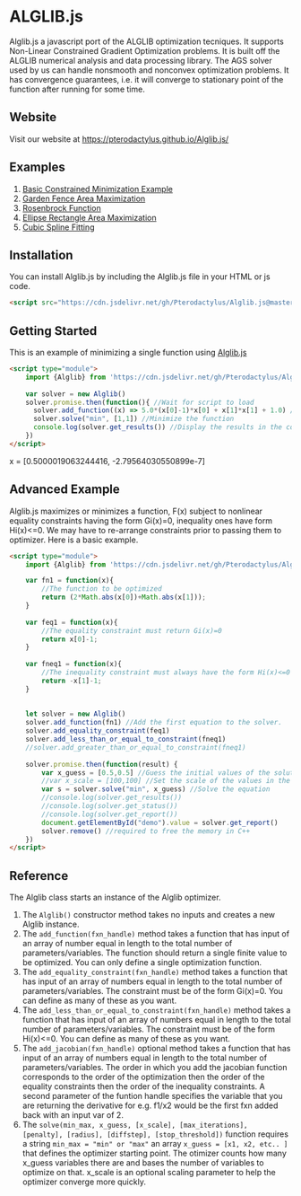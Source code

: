# ALGLIB.js
Alglib.js a javascript port of the ALGLIB optimization tecniques. It supports Non-Linear Constrained Gradient Optimization problems. It is built off the ALGLIB numerical analysis and data processing library. The AGS solver used by us can handle nonsmooth and nonconvex optimization problems. It has convergence guarantees, i.e. it will converge to stationary point of the function after running for some time.

## Website
Visit our website at https://pterodactylus.github.io/Alglib.js/

## Examples
1. [Basic Constrained Minimization Example](https://pterodactylus.github.io/Alglib.js/example.html)
2. [Garden Fence Area Maximization](https://pterodactylus.github.io/Alglib.js/garden_fence.html)
3. [Rosenbrock Function](https://pterodactylus.github.io/Alglib.js/rosenbrock.html)
4. [Ellipse Rectangle Area Maximization](https://pterodactylus.github.io/Alglib.js/ellipse.html)
5. [Cubic Spline Fitting](https://pterodactylus.github.io/Alglib.js/curve_fitting.html)

## Installation
You can install Alglib.js by including the Alglib.js file in your HTML or js code.

```HTML
<script src="https://cdn.jsdelivr.net/gh/Pterodactylus/Alglib.js@master/Alglib-v1.1.0.js"></script>
```

## Getting Started
This is an example of minimizing a single function using [Alglib.js](https://github.com/Pterodactylus/Alglib.js)

```html
<script type="module">
    import {Alglib} from 'https://cdn.jsdelivr.net/gh/Pterodactylus/Alglib.js@master/Alglib-v1.1.0.js'
    
    var solver = new Alglib()
    solver.promise.then(function(){ //Wait for script to load
      solver.add_function((x) => 5.0*(x[0]-1)*x[0] + x[1]*x[1] + 1.0) //x is an array of fxn inputs x[0], x[1]...
      solver.solve("min", [1,1]) //Minimize the function
      console.log(solver.get_results()) //Display the results in the console
    })
</script>
```

x = [0.5000019063244416, -2.79564030550899e-7]

## Advanced Example
Alglib.js maximizes or minimizes a function, F(x) subject to nonlinear equality constraints having the form Gi(x)=0, inequality ones have form Hi(x)<=0.
We may have to re-arrange constraints prior to passing them to optimizer.
Here is a basic example.

```html
<script type="module">
	import {Alglib} from 'https://cdn.jsdelivr.net/gh/Pterodactylus/Alglib.js@master/Alglib-v1.1.0.js'

	var fn1 = function(x){
		//The function to be optimized
		return (2*Math.abs(x[0])+Math.abs(x[1]));
	}
	
	var feq1 = function(x){
		//The equality constraint must return Gi(x)=0
		return x[0]-1;
	}
	
	var fneq1 = function(x){
		//The inequality constraint must always have the form Hi(x)<=0
		return -x[1]-1;
	}
	
	
	let solver = new Alglib()
	solver.add_function(fn1) //Add the first equation to the solver.
	solver.add_equality_constraint(feq1)
	solver.add_less_than_or_equal_to_constraint(fneq1)
	//solver.add_greater_than_or_equal_to_constraint(fneq1)
	
	solver.promise.then(function(result) { 
		var x_guess = [0.5,0.5] //Guess the initial values of the solution.
		//var x_scale = [100,100] //Set the scale of the values in the function only positive values here.
		var s = solver.solve("min", x_guess) //Solve the equation
		//console.log(solver.get_results())
		//console.log(solver.get_status())
		//console.log(solver.get_report())
		document.getElementById("demo").value = solver.get_report()
		solver.remove() //required to free the memory in C++
	})
</script>
```

## Reference
The Alglib class starts an instance of the Alglib optimizer.

1. The `Alglib()` constructor method takes no inputs and creates a new Alglib instance.
2. The `add_function(fxn_handle)` method takes a function that has input of an array of number equal in length to the total number of parameters/variables. The function should return a single finite value to be optimized. You can only define a single optimization function.
3. The `add_equality_constraint(fxn_handle)` method takes a function that has input of an array of numbers equal in length to the total number of parameters/variables. The constraint must be of the form Gi(x)=0. You can define as many of these as you want.
4. The `add_less_than_or_equal_to_constraint(fxn_handle)` method takes a function that has input of an array of numbers equal in length to the total number of parameters/variables. The constraint must be of the form Hi(x)<=0. You can define as many of these as you want.
5. The `add_jacobian(fxn_handle)` optional method takes a function that has input of an array of numbers equal in length to the total number of parameters/variables. The order in which you add the jacobian function corresponds to the order of the optimization then the order of the equality constraints then the order of the inequality constraints. A second parameter of the funtion handle specifies the variable that you are returning the derivative for e.g. f1/x2 would be the first fxn added back with an input var of 2.
6. The `solve(min_max, x_guess, [x_scale], [max_iterations], [penalty], [radius], [diffstep], [stop_threshold])` function requires a string `min_max = "min" or "max"` an array `x_guess = [x1, x2, etc.. ]` that defines the optimizer starting point. The otimizer counts how many x_guess variables there are and bases the number of variables to optimize on that. x_scale is an optional scaling parameter to help the optimizer converge more quickly.